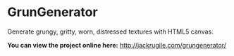 # GrunGenerator

Generate grungy, gritty, worn, distressed textures with HTML5 canvas.

**You can view the project online here:** <http://jackrugile.com/grungenerator/>